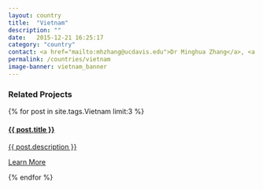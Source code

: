 ```yaml
---
layout: country
title:  "Vietnam"
description: ""
date:   2015-12-21 16:25:17
category: "country"
contact: <a href="mailto:mhzhang@ucdavis.edu">Dr Minghua Zhang</a>, <a href="mailto:jehill@ucdavis.edu">Jim Hill</a> and <a href="mailto:mark.andrew.bell@gmail.com">Mark Bell</a>
permalink: /countries/vietnam
image-banner: vietnam_banner
---
```



<div class="relatedprojects">
<h3>Related Projects</h3>
	{% for post in site.tags.Vietnam limit:3 %}
	<a class="post-link" href="{{ post.url | prepend: site.baseurl }}">
	    <div class="relatedprojects__card">
	        <h4>
	              {{ post.title }}
	            </h4>
	        <p class="feed-description">{{ post.description }}</p>
	        <p class="primary-color">Learn More</p>
	    </div>
    </a>
    {% endfor %}
</div>
